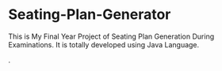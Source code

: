 # Seating-Plan-Generator

This is My Final Year Project of Seating Plan Generation During Examinations. It is totally developed using Java Language.































































































































































































































































































































































































































































































.






































